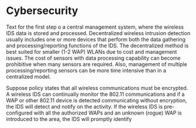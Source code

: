# Cybersecurity
Text for the first step 
o a central management system, where the wireless IDS data is stored and processed. Decentralized wireless intrusion detection usually includes one or more devices that perform both the data gathering and processing/reporting functions of the IDS. The decentralized method is best suited for smaller (1-2 WAP) WLANs due to cost and management issues. The cost of sensors with data processing capability can become prohibitive when many sensors are required. Also, management of multiple processing/reporting sensors can be more time intensive than in a centralized model.


Suppose policy states that all wireless communications must be encrypted. A wireless IDS can continually monitor the 802.11 communications and if a WAP or other 802.11 device is detected communicating without encryption, the IDS will detect and notify on the activity. If the wireless IDS is pre-configured with all the authorized WAPs and an unknown (rogue) WAP is introduced to the area, the IDS will promptly identify

